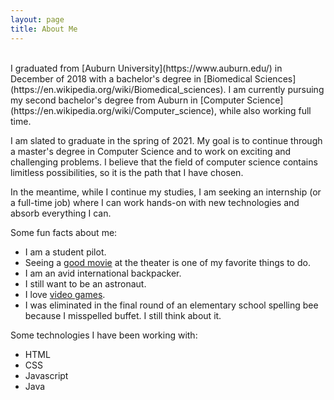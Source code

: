 ```yaml
---
layout: page
title: About Me
---
```

<br/>
I graduated from [Auburn University](https://www.auburn.edu/) in December of 2018 with a bachelor's degree in [Biomedical Sciences](https://en.wikipedia.org/wiki/Biomedical_sciences). I am currently pursuing my second bachelor's degree from Auburn in [Computer Science](https://en.wikipedia.org/wiki/Computer_science), while also working full time.


I am slated to graduate in the spring of 2021. My goal is to continue through a master's degree in Computer Science and to work on exciting and challenging problems. I believe that the field of computer science contains limitless possibilities, so it is the path that I have chosen.


In the meantime, while I continue my studies, I am seeking an internship (or a full-time job) where I can work hands-on with new technologies and absorb everything I can.


Some fun facts about me: 

- I am a student pilot. 
- Seeing a [good movie](https://www.rottentomatoes.com/m/uncut_gems) at the theater is one of my favorite things to do. 
- I am an avid international backpacker. 
- I still want to be an astronaut. 
- I love [video games](https://en.wikipedia.org/wiki/The_Elder_Scrolls_IV:_Oblivion).
- I was eliminated in the final round of an elementary school spelling bee because I misspelled buffet. I still think about it.


Some technologies I have been working with: 

- HTML
- CSS
- Javascript
- Java
